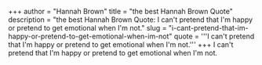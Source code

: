 +++
author = "Hannah Brown"
title = "the best Hannah Brown Quote"
description = "the best Hannah Brown Quote: I can't pretend that I'm happy or pretend to get emotional when I'm not."
slug = "i-cant-pretend-that-im-happy-or-pretend-to-get-emotional-when-im-not"
quote = '''I can't pretend that I'm happy or pretend to get emotional when I'm not.'''
+++
I can't pretend that I'm happy or pretend to get emotional when I'm not.
